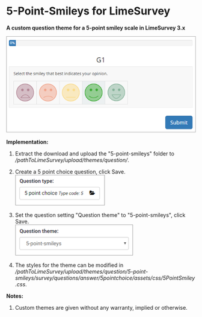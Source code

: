 # 5-Point-Smileys for LimeSurvey
**A custom question theme for a 5-point smiley scale in LimeSurvey 3.x**

![Image Smiley Scale](/5-point-smileys/survey/questions/answer/5pointchoice/assets/images/5-point-smileys-1.png)

**Implementation:**

1) Extract the download and upload the "5-point-smileys" folder to */pathToLimeSurvey/upload/themes/question/*.

2) Create a 5 point choice question, click Save.  
![Image Select 5 point choice](/5-point-smileys/survey/questions/answer/5pointchoice/assets/images/5-point-smileys-2.png)

3) Set the question setting "Question theme" to "5-point-smileys", click Save.  
![Image Select 5-point-smileys](/5-point-smileys/survey/questions/answer/5pointchoice/assets/images/5-point-smileys-3.png)

4) The styles for the theme can be modified in */pathToLimeSurvey/upload/themes/question/5-point-smileys/survey/questions/answer/5pointchoice/assets/css/5PointSmiley.css*.

**Notes:**

1) Custom themes are given without any warranty, implied or otherwise.

